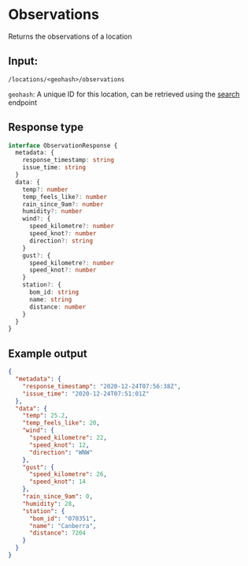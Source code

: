 # Observations
Returns the observations of a location

## Input: 
`/locations/<geohash>/observations`

`geohash`: A unique ID for this location, can be retrieved using the [search](./search.md) endpoint  

## Response type
```ts
interface ObservationResponse {
  metadata: {
    response_timestamp: string
    issue_time: string
  }
  data: {
    temp?: number
    temp_feels_like?: number
    rain_since_9am?: number
    humidity?: number
    wind?: {
      speed_kilometre?: number
      speed_knot?: number
      direction?: string
    }
    gust?: {
      speed_kilometre?: number
      speed_knot?: number
    }
    station?: {
      bom_id: string
      name: string
      distance: number
    }
  }
}
```

## Example output
```json
{
  "metadata": {
    "response_timestamp": "2020-12-24T07:56:38Z",
    "issue_time": "2020-12-24T07:51:01Z"
  },
  "data": {
    "temp": 25.2,
    "temp_feels_like": 20,
    "wind": {
      "speed_kilometre": 22,
      "speed_knot": 12,
      "direction": "WNW"
    },
    "gust": {
      "speed_kilometre": 26,
      "speed_knot": 14
    },
    "rain_since_9am": 0,
    "humidity": 28,
    "station": {
      "bom_id": "070351",
      "name": "Canberra",
      "distance": 7204
    }
  }
}
```